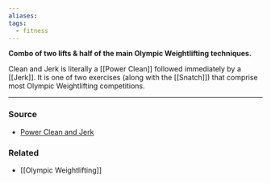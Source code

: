 ```yaml
---
aliases: 
tags:
  - fitness
---
```

**Combo of two lifts & half of the main Olympic Weightlifting techniques.**

Clean and Jerk is literally a [[Power Clean]] followed immediately by a [[Jerk]]. It is one of two exercises (along with the [[Snatch]]) that comprise most Olympic Weightlifting competitions. 

---

### Source
- [Power Clean and Jerk](https://exrx.net/WeightExercises/OlympicLifts/PowerCleanJerk)

### Related
- [[Olympic Weightlifting]]